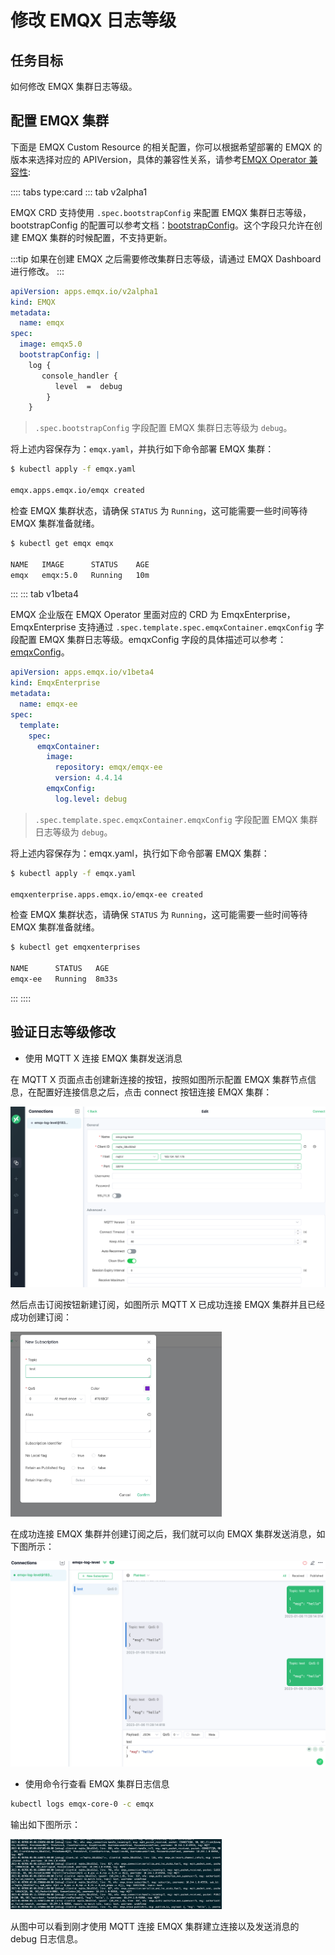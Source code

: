 # 修改 EMQX 日志等级

## 任务目标

如何修改 EMQX 集群日志等级。

## 配置 EMQX 集群

下面是 EMQX Custom Resource 的相关配置，你可以根据希望部署的 EMQX 的版本来选择对应的 APIVersion，具体的兼容性关系，请参考[EMQX Operator 兼容性](../README.md):

:::: tabs type:card 
::: tab v2alpha1

EMQX CRD 支持使用 `.spec.bootstrapConfig` 来配置 EMQX 集群日志等级，bootstrapConfig 的配置可以参考文档：[bootstrapConfig](https://www.emqx.io/docs/zh/v5.0/admin/cfg.html)。这个字段只允许在创建 EMQX 集群的时候配置，不支持更新。

:::tip
如果在创建 EMQX 之后需要修改集群日志等级，请通过 EMQX Dashboard 进行修改。
:::

```yaml
apiVersion: apps.emqx.io/v2alpha1
kind: EMQX
metadata:
  name: emqx
spec:
  image: emqx5.0
  bootstrapConfig: |
    log {
       console_handler {
          level  =  debug
        } 
    }
```

> `.spec.bootstrapConfig` 字段配置 EMQX 集群日志等级为 `debug`。

将上述内容保存为：`emqx.yaml`，并执行如下命令部署 EMQX 集群：

```bash
$ kubectl apply -f emqx.yaml

emqx.apps.emqx.io/emqx created
```

检查 EMQX 集群状态，请确保 `STATUS` 为 `Running`，这可能需要一些时间等待 EMQX 集群准备就绪。

```bash
$ kubectl get emqx emqx

NAME   IMAGE      STATUS    AGE
emqx   emqx:5.0   Running   10m
```

:::
::: tab v1beta4

EMQX 企业版在 EMQX Operator 里面对应的 CRD 为 EmqxEnterprise，EmqxEnterprise 支持通过 `.spec.template.spec.emqxContainer.emqxConfig` 字段配置 EMQX 集群日志等级。emqxConfig 字段的具体描述可以参考：[emqxConfig](https://github.com/emqx/emqx-operator/blob/main-2.1/docs/en_US/reference/v1beta4-reference.md#emqxtemplatespec)。

```yaml
apiVersion: apps.emqx.io/v1beta4
kind: EmqxEnterprise
metadata:
  name: emqx-ee
spec:
  template:
    spec:
      emqxContainer:
        image:
          repository: emqx/emqx-ee
          version: 4.4.14
        emqxConfig:
          log.level: debug
```

> `.spec.template.spec.emqxContainer.emqxConfig` 字段配置 EMQX 集群日志等级为 `debug`。

将上述内容保存为：emqx.yaml，执行如下命令部署 EMQX 集群：

```bash
$ kubectl apply -f emqx.yaml

emqxenterprise.apps.emqx.io/emqx-ee created
```

检查 EMQX 集群状态，请确保 `STATUS` 为 `Running`，这可能需要一些时间等待 EMQX 集群准备就绪。

```bash
$ kubectl get emqxenterprises

NAME      STATUS   AGE
emqx-ee   Running  8m33s
```

:::
::::

## 验证日志等级修改

- 使用 MQTT X 连接 EMQX 集群发送消息

在 MQTT X 页面点击创建新连接的按钮，按照如图所示配置 EMQX 集群节点信息，在配置好连接信息之后，点击 connect 按钮连接 EMQX 集群：

<img src="./assets/configure-log-level/mqtt-connected.png" style="zoom:50%;" />

然后点击订阅按钮新建订阅，如图所示 MQTT X 已成功连接 EMQX 集群并且已经成功创建订阅：

<img src="./assets/configure-log-level/mqtt-sub.png" style="zoom:33%;" />

在成功连接 EMQX 集群并创建订阅之后，我们就可以向 EMQX 集群发送消息，如下图所示：

<img src="./assets/configure-log-level/mqtt-pub.png" style="zoom:50%;" />

-  使用命令行查看 EMQX 集群日志信息

```bash
kubectl logs emqx-core-0 -c emqx 
```

输出如下图所示：

<img src="./assets/configure-log-level/emqx-debug-log.png" style="zoom:33%;" />

从图中可以看到刚才使用 MQTT 连接 EMQX 集群建立连接以及发送消息的 debug 日志信息。

